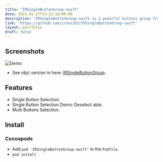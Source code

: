 ```yaml
---
title: "IRSingleButtonGroup-swift"
date: 2021-01-27T13:22:14+08:00
description: "IRSingleButtonGroup-swift is a powerful buttons group framework for iOS."
link: 'https://github.com/irons163/IRSingleButtonGroup-swift'
layout: portfolio
draft: false
---
```


## Screenshots
![Demo](IRSingleButtonGroup-swift/ScreenShots/demo1.png)

- See objc version in here: [IRSingleButtonGroup](https://github.com/irons163/IRSingleButtonGroup).

## Features

- Single Button Selection.
- Single Button Selection Demo: Deselect able.
- Multi Buttons Selection.

## Install
### Cocoapods
- Add `pod 'IRSingleButtonGroup-swift'`  in the `Podfile`
- `pod install`

